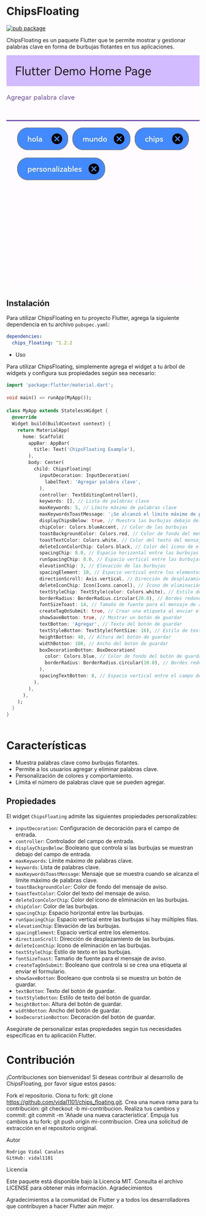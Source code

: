 

# ChipsFloating

[![pub package](https://img.shields.io/pub/v/chips_floating.svg)](https://pub.dev/packages/chips_floating)

ChipsFloating es un paquete Flutter que te permite mostrar y gestionar palabras clave en forma de burbujas flotantes en tus aplicaciones.


![Ejemplo ](/assets/demo.jpeg)


## Instalación

Para utilizar ChipsFloating en tu proyecto Flutter, agrega la siguiente dependencia en tu archivo `pubspec.yaml`:

```yaml
dependencies:
  chips_floating: ^1.2.2 
```

- Uso

Para utilizar ChipsFloating, simplemente agrega el widget a tu árbol de widgets y configura sus propiedades según sea necesario:


``` Dart
import 'package:flutter/material.dart';

void main() => runApp(MyApp());

class MyApp extends StatelessWidget {
  @override
  Widget build(BuildContext context) {
    return MaterialApp(
      home: Scaffold(
        appBar: AppBar(
          title: Text('ChipsFloating Example'),
        ),
        body: Center(
          child: ChipsFloating(
            inputDecoration: InputDecoration(
              labelText: 'Agregar palabra clave',
            ),
            controller: TextEditingController(),
            keywords: [], // Lista de palabras clave
            maxKeywords: 5, // Límite máximo de palabras clave
            maxKeywordsToastMessage: '¡Se alcanzó el límite máximo de palabras clave!',
            displayChipsBelow: true, // Muestra las burbujas debajo del campo de entrada
            chipColor: Colors.blueAccent, // Color de las burbujas
            toastBackgroundColor: Colors.red, // Color de fondo del mensaje de aviso
            toastTextColor: Colors.white, // Color del texto del mensaje de aviso
            deleteIconColorChip: Colors.black, // Color del icono de eliminación en las burbujas
            spacingChip: 8.0, // Espacio horizontal entre las burbujas
            runSpacingChip: 8.0, // Espacio vertical entre las burbujas
            elevationChip: 3, // Elevación de las burbujas
            spacingElement: 10, // Espacio vertical entre los elementos
            directionScroll: Axis.vertical, // Dirección de desplazamiento de las burbujas
            deleteIconChip: Icon(Icons.cancel), // Icono de eliminación en las burbujas
            textStyleChip: TextStyle(color: Colors.white), // Estilo de texto en las burbujas
            borderRadius: BorderRadius.circular(20.0), // Bordes redondos de las burbujas
            fontSizeToast: 14, // Tamaño de fuente para el mensaje de aviso
            createTagOnSubmit: true, // Crear una etiqueta al enviar el formulario
            showSaveBotton: true, // Mostrar un botón de guardar
            textBotton: 'Agregar', // Texto del botón de guardar
            textStyleBotton: TextStyle(fontSize: 16), // Estilo de texto del botón de guardar
            heightBotton: 40, // Altura del botón de guardar
            widthBotton: 100, // Ancho del botón de guardar
            boxDecorationBotton: BoxDecoration(
              color: Colors.blue, // Color de fondo del botón de guardar
              borderRadius: BorderRadius.circular(10.0), // Bordes redondos del botón de guardar
            ),
            spacingTextBotton: 8, // Espacio vertical entre el campo de entrada y el botón de guardar
          ),
        ),
      ),
    );
  }
}



```


# Características

- Muestra palabras clave como burbujas flotantes.
- Permite a los usuarios agregar y eliminar palabras clave.
- Personalización de colores y comportamiento.
- Limita el número de palabras clave que se pueden agregar.


## Propiedades

El widget `ChipsFloating` admite las siguientes propiedades personalizables:

- `inputDecoration`: Configuración de decoración para el campo de entrada.
- `controller`: Controlador del campo de entrada.
- `displayChipsBelow`: Booleano que controla si las burbujas se muestran debajo del campo de entrada.
- `maxKeywords`: Límite máximo de palabras clave.
- `keywords`: Lista de palabras clave.
- `maxKeywordsToastMessage`: Mensaje que se muestra cuando se alcanza el límite máximo de palabras clave.
- `toastBackgroundColor`: Color de fondo del mensaje de aviso.
- `toastTextColor`: Color del texto del mensaje de aviso.
- `deleteIconColorChip`: Color del icono de eliminación en las burbujas.
- `chipColor`: Color de las burbujas.
- `spacingChip`: Espacio horizontal entre las burbujas.
- `runSpacingChip`: Espacio vertical entre las burbujas si hay múltiples filas.
- `elevationChip`: Elevación de las burbujas.
- `spacingElement`: Espacio vertical entre los elementos.
- `directionScroll`: Dirección de desplazamiento de las burbujas.
- `deleteIconChip`: Icono de eliminación en las burbujas.
- `textStyleChip`: Estilo de texto en las burbujas.
- `fontSizeToast`: Tamaño de fuente para el mensaje de aviso.
- `createTagOnSubmit`: Booleano que controla si se crea una etiqueta al enviar el formulario.
- `showSaveBotton`: Booleano que controla si se muestra un botón de guardar.
- `textBotton`: Texto del botón de guardar.
- `textStyleBotton`: Estilo de texto del botón de guardar.
- `heightBotton`: Altura del botón de guardar.
- `widthBotton`: Ancho del botón de guardar.
- `boxDecorationBotton`: Decoración del botón de guardar.

Asegúrate de personalizar estas propiedades según tus necesidades específicas en tu aplicación Flutter.


# Contribución

¡Contribuciones son bienvenidas! Si deseas contribuir al desarrollo de ChipsFloating, por favor sigue estos pasos:

Fork el repositorio.
Clona tu fork: git clone https://github.com/vidal1101/chips_floating.git.
Crea una nueva rama para tu contribución: git checkout -b mi-contribucion.
Realiza tus cambios y commit: git commit -m 'Añade una nueva característica'.
Empuja tus cambios a tu fork: git push origin mi-contribucion.
Crea una solicitud de extracción en el repositorio original.


Autor
    
    Rodrigo Vidal Canales
    GitHub: vidal1101

Licencia

Este paquete está disponible bajo la Licencia MIT. Consulta el archivo LICENSE para obtener más información.
Agradecimientos

Agradecimientos a la comunidad de Flutter y a todos los desarrolladores que contribuyen a hacer Flutter aún mejor.




